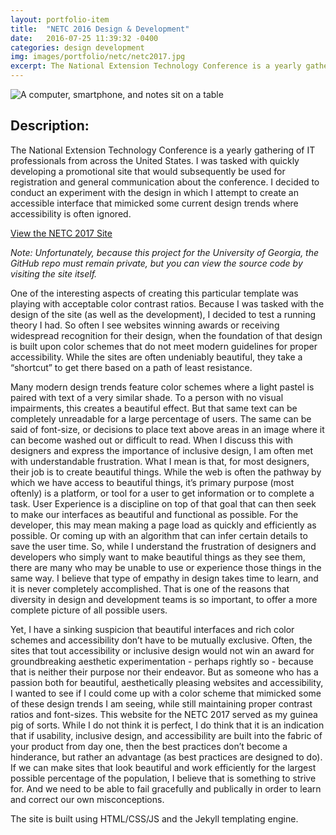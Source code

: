 ```yaml
---
layout: portfolio-item
title:  "NETC 2016 Design & Development"
date:   2016-07-25 11:39:32 -0400
categories: design development
img: images/portfolio/netc/netc2017.jpg
excerpt: The National Extension Technology Conference is a yearly gathering of IT professionals from across the United States.  I was tasked with quickly developing a promotional site that would subsequently be used for registration and general communication about the conference.  I decided to conduct an experiment with the design in which I  attempt to create an accessible interface that mimicked some current design trends where accessibility is often ignored.
---
```


![A computer, smartphone, and notes sit on a table]( {{site.baseurl}}/images/portfolio/netc/netc2017.jpg )

## Description:

The National Extension Technology Conference is a yearly gathering of IT professionals from across the United States.  I was tasked with quickly developing a promotional site that would subsequently be used for registration and general communication about the conference.  I decided to conduct an experiment with the design in which I  attempt to create an accessible interface that mimicked some current design trends where accessibility is often ignored.

<a href="https://johnfrenchxyz.github.io/NETC/" class="portfolio-button">View the NETC 2017 Site</a>

*Note: Unfortunately, because this project for the University of Georgia, the GitHub repo must remain private, but you can view the source code by visiting the site itself.*

One of the interesting aspects of creating this particular template was playing with acceptable color contrast ratios.  Because I was tasked with the design of the site (as well as the development), I decided to test a running theory I had.  So often I see websites winning awards or receiving widespread recognition for their design, when the foundation of that design is built upon color schemes that do not meet modern guidelines for proper accessibility.  While the sites are often undeniably beautiful, they take a “shortcut” to get there based on a path of least resistance.

Many modern design trends feature color schemes where a light pastel is paired with text of a very similar shade.  To a person with no visual impairments, this creates a beautiful effect.  But that same text can be completely unreadable for a large percentage of users.  The same can be said of font-size, or decisions to place text above areas in an image where it can become washed out or difficult to read.  When I discuss this with designers and express the importance of inclusive design, I am often met with understandable frustration.  What I mean is that, for most designers, their job is to create beautiful things.  While the web is often the pathway by which we have access to beautiful things, it’s primary purpose (most oftenly) is a platform, or tool for a user to get information or to complete a task.  User Experience is a discipline on top of that goal that can then seek to make our interfaces as beautiful and functional as possible.  For the developer, this may mean making a page load as quickly and efficiently as possible. Or coming up with an algorithm that can infer certain details to save the user time.  So, while I understand the frustration of designers and developers who simply want to make beautiful things as they see them, there are many who may be unable to use or experience those things in the same way.  I believe that type of empathy in design takes time to learn, and it is never completely accomplished.  That is one of the reasons that diversity in design and development teams is so important, to offer a more complete picture of all possible users.

Yet, I have a sinking suspicion that beautiful interfaces and rich color schemes and accessibility don’t have to be mutually exclusive.  Often, the sites that tout accessibility or inclusive design would not win an award for groundbreaking aesthetic experimentation - perhaps rightly so - because that is neither their purpose nor their endeavor.  But as someone who has a passion both for beautiful, aesthetically pleasing websites and accessibility, I wanted to see if I could come up with a color scheme that mimicked some of these design trends I am seeing, while still maintaining proper contrast ratios and font-sizes.  This website for the NETC 2017 served as my guinea pig of sorts.  While I do not think it is perfect, I do think that it is an indication that if usability, inclusive design, and accessibility are built into the fabric of your product from day one, then the best practices don’t become a hinderance, but rather an advantage (as best practices are designed to do).  If we can make sites that look beautiful and work efficiently for the largest possible percentage of the population, I believe that is something to strive for.  And we need to be able to fail gracefully and publically in order to learn and correct our own misconceptions.

The site is built using HTML/CSS/JS and the Jekyll templating engine.
